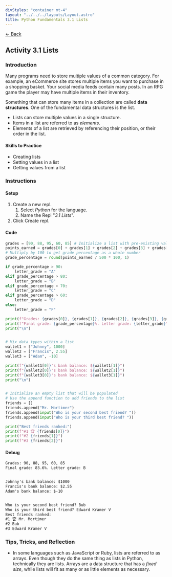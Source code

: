 ```yaml
---
divStyles: "container mt-4"
layout: "../../../layouts/Layout.astro"
title: Python Fundamentals 3.1 Lists
---
```


[← Back](/python-fundamentals/)

## Activity 3.1 Lists

### Introduction

Many programs need to store multiple values of a common category. For example, an eCommerce site stores multiple items you want to purchase in a shopping basket. Your social media feeds contain many posts. In an RPG game the player may have multiple items in their inventory.

Something that can store many items in a collection are called **data structures**. One of the fundamental data structures is the list.

- Lists can store multiple values in a single structure.
- Items in a list are referred to as _elements_.
- Elements of a list are retrieved by referencing their position, or their order in the list.

#### Skills to Practice

- Creating lists
- Setting values in a list
- Getting values from a list

### Instructions

#### Setup

1. Create a new repl.
   1. Select _Python_ for the language.
   2. Name the Repl "_3.1 Lists_".
2. Click Create repl.

#### Code

```python
grades = [90, 88, 95, 60, 85] # Initialize a list with pre-existing values
points_earned = grades[0] + grades[1] + grades[2] + grades[3] + grades[4]
# Multiply by 100 to get grade percentage as a whole number
grade_percentage = round(points_earned / 500 * 100, 1)

if grade_percentage > 90:
    letter_grade = "A"
elif grade_percentage > 80:
    letter_grade = "B"
elif grade_percentage > 70:
    letter_grade = "C"
elif grade_percentage > 60:
    letter_grade = "D"
else:
    letter_grade = "F"

print(f"Grades: {grades[0]}, {grades[1]}, {grades[2]}, {grades[3]}, {grades[4]}")
print(f"Final grade: {grade_percentage}%. Letter grade: {letter_grade}")
print("\n")


# Mix data types within a list
wallet1 = ["Johnny", 1000]
wallet2 = ["Francis", 2.55]
wallet3 = ["Adam", -10]

print(f"{wallet1[0]}'s bank balance: ${wallet1[1]}")
print(f"{wallet2[0]}'s bank balance: ${wallet2[1]}")
print(f"{wallet3[0]}'s bank balance: ${wallet3[1]}")
print("\n")


# Initialize an empty list that will be populated
# Use the append function to add friends to the list
friends = []
friends.append("Mr. Mortimer")
friends.append(input("Who is your second best friend? "))
friends.append(input("Who is your third best friend? "))

print("Best friends ranked:")
print(f"#1 🏆 {friends[0]}")
print(f"#2 {friends[1]}")
print(f"#3 {friends[2]}")
```

#### Debug

```txt
Grades: 90, 88, 95, 60, 85
Final grade: 83.6%. Letter grade: B


Johnny's bank balance: $1000
Francis's bank balance: $2.55
Adam's bank balance: $-10


Who is your second best friend? Bub
Who is your third best friend? Edward Kramer V
Best friends ranked:
#1 🏆 Mr. Mortimer
#2 Bub
#3 Edward Kramer V
```

### Tips, Tricks, and Reflection

- In some languages such as JavaScript or Ruby, lists are referred to as arrays. Even though they do the same thing as lists in Python, technically they are lists. Arrays are a data structure that has a _fixed size_, while lists will fit as many or as little elements as necessary.
